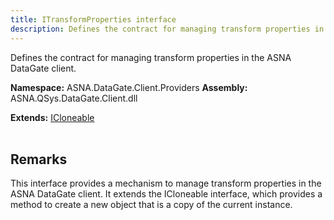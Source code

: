 ```yaml
---
title: ITransformProperties interface
description: Defines the contract for managing transform properties in the ASNA DataGate client.
---
```


Defines the contract for managing transform properties in the ASNA DataGate client.

**Namespace:** ASNA.DataGate.Client.Providers
**Assembly:** ASNA.QSys.DataGate.Client.dll

**Extends:** [ICloneable](https://learn.microsoft.com/en-us/dotnet/api/system.icloneable?view=net-8.0)
<br>
<br>

## Remarks
This interface provides a mechanism to manage transform properties in the ASNA DataGate client. 
It extends the ICloneable interface, which provides a method to create a new object that is a copy of the current instance.

<br>
<br>
